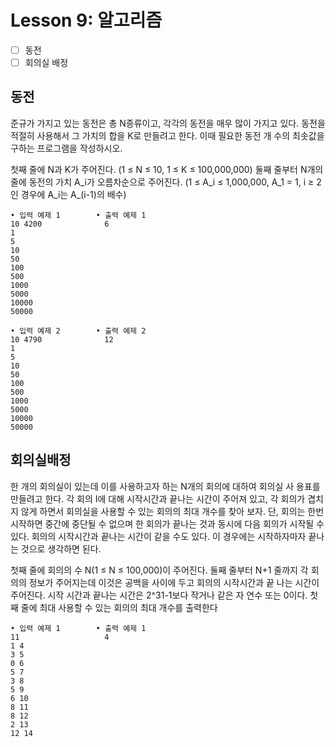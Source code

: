 # Lesson 9: 알고리즘

- [ ] 동전
- [ ] 회의실 배정

## 동전
준규가 가지고 있는 동전은 총 N종류이고, 각각의 동전을 매우 많이 가지고 있다.
동전을 적절히 사용해서 그 가치의 합을 K로 만들려고 한다. 이때 필요한 동전 개
수의 최솟값을 구하는 프로그램을 작성하시오.

첫째 줄에 N과 K가 주어진다. (1 ≤ N ≤ 10, 1 ≤ K ≤ 100,000,000)
둘째 줄부터 N개의 줄에 동전의 가치 A_i가 오름차순으로 주어진다.
(1 ≤ A_i ≤ 1,000,000, A_1 = 1, i ≥ 2인 경우에 A_i는 A_(i-1)의 배수)

```
• 입력 예제 1        • 출력 예제 1
10 4200              6
1
5
10
50
100
500
1000
5000
10000
50000
```
```
• 입력 예제 2        • 출력 예제 2
10 4790              12
1
5
10
50
100
500
1000
5000
10000
50000
```

## 회의실배정
한 개의 회의실이 있는데 이를 사용하고자 하는 N개의 회의에 대하여 회의실 사
용표를 만들려고 한다. 각 회의 I에 대해 시작시간과 끝나는 시간이 주어져 있고, 
각 회의가 겹치지 않게 하면서 회의실을 사용할 수 있는 회의의 최대 개수를 찾아
보자.
단, 회의는 한번 시작하면 중간에 중단될 수 없으며 한 회의가 끝나는 것과 동시에
다음 회의가 시작될 수 있다. 회의의 시작시간과 끝나는 시간이 같을 수도 있다. 
이 경우에는 시작하자마자 끝나는 것으로 생각하면 된다.

첫째 줄에 회의의 수 N(1 ≤ N ≤ 100,000)이 주어진다. 둘째 줄부터 N+1 줄까지
각 회의의 정보가 주어지는데 이것은 공백을 사이에 두고 회의의 시작시간과 끝
나는 시간이 주어진다. 시작 시간과 끝나는 시간은 2^31-1보다 작거나 같은 자
연수 또는 0이다.
첫째 줄에 최대 사용할 수 있는 회의의 최대 개수를 출력한다

```
• 입력 예제 1        • 출력 예제 1
11                   4
1 4
3 5
0 6
5 7
3 8
5 9
6 10
8 11
8 12
2 13
12 14
```